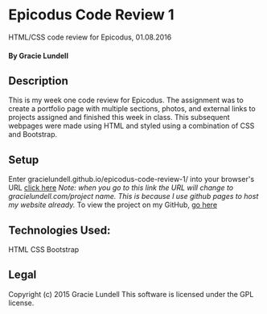 # Epicodus Code Review 1
HTML/CSS code review for Epicodus, 01.08.2016

#### By Gracie Lundell

## Description
This is my week one code review for Epicodus. The assignment was to create a portfolio page with multiple sections, photos, and external links to projects assigned and finished this week in class. This subsequent webpages were made using HTML and styled using a combination of CSS and Bootstrap.

## Setup
Enter gracielundell.github.io/epicodus-code-review-1/ into your browser's URL [click here](http://gracielundell.github.io/epicodus-code-review-1/projects.html)
_Note: when you go to this link the URL will change to gracielundell.com/project name. This is because I use github pages to host my website already._
To view the project on my GitHub, [go here](https://github.com/gracielundell/epicodus-code-review-1)

## Technologies Used:
HTML
CSS
Bootstrap

## Legal
Copyright (c) 2015 Gracie Lundell
This software is licensed under the GPL license.

